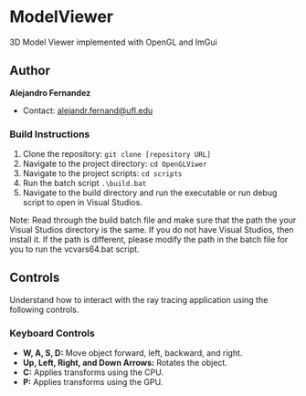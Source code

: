 # ModelViewer
3D Model Viewer implemented with OpenGL and ImGui

## Author
**Alejandro Fernandez**
- Contact: alejandr.fernand@ufl.edu

### Build Instructions
1. Clone the repository: `git clone [repository URL]`
2. Navigate to the project directory: `cd OpenGLViwer`
3. Navigate to the project scripts: `cd scripts`
4. Run the batch script `.\build.bat`
5. Navigate to the build directory and run the executable or run debug script to
open in Visual Studios.

Note: Read through the build batch file and make sure that the path the your Visual Studios directory is the same. If you do not have Visual Studios, then install it. If
the path is different, please modify the path in the batch file for you to run the vcvars64.bat script.

## Controls
Understand how to interact with the ray tracing application using the following controls.

### Keyboard Controls
- **W, A, S, D:** Move object forward, left, backward, and right.
- **Up, Left, Right, and Down Arrows:** Rotates the object.
- **C:** Applies transforms using the CPU.
- **P:** Applies transforms using the GPU.
